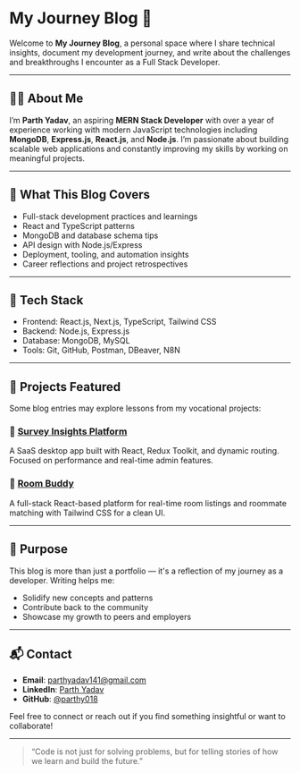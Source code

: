 # My Journey Blog 🧭

Welcome to **My Journey Blog**, a personal space where I share technical insights, document my development journey, and write about the challenges and breakthroughs I encounter as a Full Stack Developer.

---

## 🧑‍💻 About Me

I’m **Parth Yadav**, an aspiring **MERN Stack Developer** with over a year of experience working with modern JavaScript technologies including **MongoDB**, **Express.js**, **React.js**, and **Node.js**. I’m passionate about building scalable web applications and constantly improving my skills by working on meaningful projects.

---

## 📝 What This Blog Covers

- Full-stack development practices and learnings
- React and TypeScript patterns
- MongoDB and database schema tips
- API design with Node.js/Express
- Deployment, tooling, and automation insights
- Career reflections and project retrospectives

---

## 🔨 Tech Stack

- Frontend: React.js, Next.js, TypeScript, Tailwind CSS
- Backend: Node.js, Express.js
- Database: MongoDB, MySQL
- Tools: Git, GitHub, Postman, DBeaver, N8N

---

## 📂 Projects Featured

Some blog entries may explore lessons from my vocational projects:

### 🔹 [Survey Insights Platform](https://github.com/parthy018)
A SaaS desktop app built with React, Redux Toolkit, and dynamic routing. Focused on performance and real-time admin features.

### 🔹 [Room Buddy](https://github.com/parthy018)
A full-stack React-based platform for real-time room listings and roommate matching with Tailwind CSS for a clean UI.

---

## 🚀 Purpose

This blog is more than just a portfolio — it's a reflection of my journey as a developer. Writing helps me:
- Solidify new concepts and patterns
- Contribute back to the community
- Showcase my growth to peers and employers

---

## 📬 Contact

- **Email**: [parthyadav141@gmail.com](mailto:parthyadav141@gmail.com)
- **LinkedIn**: [Parth Yadav](https://linkedin.com/in/parth-yadav-54558a175)
- **GitHub**: [@parthy018](https://github.com/parthy018)

Feel free to connect or reach out if you find something insightful or want to collaborate!

---

> “Code is not just for solving problems, but for telling stories of how we learn and build the future.”

